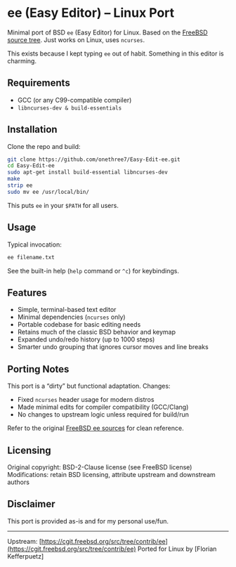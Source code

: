 # ee (Easy Editor) – Linux Port

Minimal port of BSD `ee` (Easy Editor) for Linux. Based on the [FreeBSD source tree](https://cgit.freebsd.org/src/tree/contrib/ee). Just works on Linux, uses `ncurses`.

This exists because I kept typing `ee` out of habit. Something in this editor is charming.

## Requirements

- GCC (or any C99-compatible compiler)
- `libncurses-dev & build-essentials`

## Installation

Clone the repo and build:

```sh
git clone https://github.com/onethree7/Easy-Edit-ee.git
cd Easy-Edit-ee
sudo apt-get install build-essential libncurses-dev
make
strip ee
sudo mv ee /usr/local/bin/
```

This puts `ee` in your `$PATH` for all users.

## Usage

Typical invocation:

```sh
ee filename.txt
```

See the built-in help (`help` command or `^c`) for keybindings.

## Features

- Simple, terminal-based text editor
- Minimal dependencies (`ncurses` only)
- Portable codebase for basic editing needs
- Retains much of the classic BSD behavior and keymap
- Expanded undo/redo history (up to 1000 steps)
- Smarter undo grouping that ignores cursor moves and line breaks

## Porting Notes

This port is a “dirty” but functional adaptation. Changes:
- Fixed `ncurses` header usage for modern distros
- Made minimal edits for compiler compatibility (GCC/Clang)
- No changes to upstream logic unless required for build/run

Refer to the original [FreeBSD ee sources](https://cgit.freebsd.org/src/tree/contrib/ee) for clean reference.

## Licensing

Original copyright:
BSD-2-Clause license (see FreeBSD license)
Modifications: retain BSD licensing, attribute upstream and downstream authors

## Disclaimer

This port is provided as-is and for my personal use/fun.

---

Upstream: [https://cgit.freebsd.org/src/tree/contrib/ee](https://cgit.freebsd.org/src/tree/contrib/ee)
Ported for Linux by [Florian Kefferpuetz]
